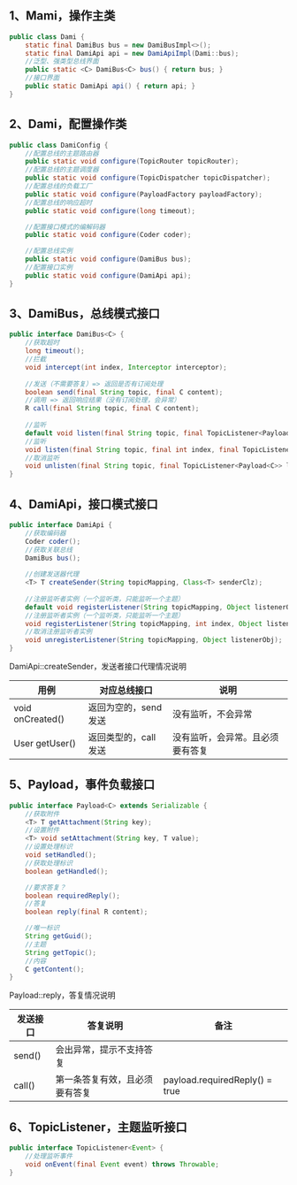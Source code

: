 
## 1、Mami，操作主类


```java
public class Dami {
    static final DamiBus bus = new DamiBusImpl<>();
    static final DamiApi api = new DamiApiImpl(Dami::bus);
    //泛型、强类型总线界面
    public static <C> DamiBus<C> bus() { return bus; }
    //接口界面
    public static DamiApi api() { return api; }
}
```

## 2、Dami，配置操作类

```java
public class DamiConfig {
    //配置总线的主题路由器
    public static void configure(TopicRouter topicRouter);
    //配置总线的主题调度器
    public static void configure(TopicDispatcher topicDispatcher);
    //配置总线的负载工厂
    public static void configure(PayloadFactory payloadFactory);
    //配置总线的响应超时
    public static void configure(long timeout);

    //配置接口模式的编解码器
    public static void configure(Coder coder);

    //配置总线实例
    public static void configure(DamiBus bus);
    //配置接口实例
    public static void configure(DamiApi api);
}
```

## 3、DamiBus<C>，总线模式接口


```java
public interface DamiBus<C> {
    //获取超时
    long timeout();
    //拦截
    void intercept(int index, Interceptor interceptor);
    
    //发送（不需要答复）=> 返回是否有订阅处理
    boolean send(final String topic, final C content);
    //调用 => 返回响应结果（没有订阅处理，会异常）
    R call(final String topic, final C content);
   
    //监听
    default void listen(final String topic, final TopicListener<Payload<C>> listener) { listen(topic, 0, listener); }
    //监听
    void listen(final String topic, final int index, final TopicListener<Payload<C>> listener);
    //取消监听
    void unlisten(final String topic, final TopicListener<Payload<C>> listener);
}
```


## 4、DamiApi，接口模式接口


```java
public interface DamiApi {
    //获取编码器
    Coder coder();
    //获取关联总线
    DamiBus bus();
    
    //创建发送器代理
    <T> T createSender(String topicMapping, Class<T> senderClz);
    
    //注册监听者实例（一个监听类，只能监听一个主题）
    default void registerListener(String topicMapping, Object listenerObj) { registerListener(topicMapping, 0, listenerObj); }
    //注册监听者实例（一个监听类，只能监听一个主题）
    void registerListener(String topicMapping, int index, Object listenerObj);
    //取消注册监听者实例
    void unregisterListener(String topicMapping, Object listenerObj);
}
```

DamiApi::createSender，发送者接口代理情况说明

| 用例               | 对应总线接口                   | 说明               |
|------------------|--------------------------|------------------|
| void onCreated() | 返回为空的，send 发送            | 没有监听，不会异常        |
| User getUser()   | 返回类型的，call 发送 | 没有监听，会异常。且必须要有答复 |


## 5、Payload<C>，事件负载接口


```java
public interface Payload<C> extends Serializable {
    //获取附件
    <T> T getAttachment(String key);
    //设置附件
    <T> void setAttachment(String key, T value);
    //设置处理标识
    void setHandled();
    //获取处理标识
    boolean getHandled();

    //要求答复？
    boolean requiredReply();
    //答复
    boolean reply(final R content);

    //唯一标识
    String getGuid();
    //主题
    String getTopic();
    //内容
    C getContent();
}

```

Payload::reply，答复情况说明

| 发送接口              | 答复说明            | 备注                          |
|-------------------|-----------------|-----------------------------|
| send()            | 会出异常，提示不支持答复    |  |
| call() | 第一条答复有效，且必须要有答复 | payload.requiredReply() = true  |


## 6、TopicListener<Event>，主题监听接口

```java
public interface TopicListener<Event> {
    //处理监听事件
    void onEvent(final Event event) throws Throwable;
}
```